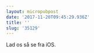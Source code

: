 ```yaml
---
layout: micropubpost
date: '2017-11-20T09:45:29.936Z'
title: ''
slug: '35129'
---
```

Lad os så se fra iOS. 
